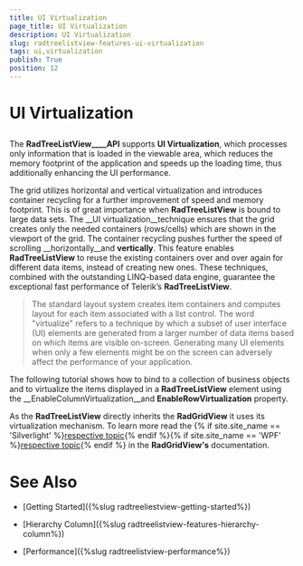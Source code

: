 ```yaml
---
title: UI Virtualization
page_title: UI Virtualization
description: UI Virtualization
slug: radtreelistview-features-ui-virtualization
tags: ui,virtualization
publish: True
position: 12
---
```


# UI Virtualization



## 

The __RadTreeListView____API__ supports __UI Virtualization__, which processes only information that is loaded in the viewable area, which reduces the memory footprint of the application and speeds up the loading time, thus additionally enhancing the UI performance. 

The grid utilizes horizontal and vertical virtualization and introduces container recycling for a further improvement of speed and memory footprint. This is of great importance when __RadTreeListView__ is bound to large data sets. The __UI virtualization__technique ensures that the grid creates only the needed containers (rows/cells) which are shown in the viewport of the grid. The container recycling pushes further the speed of scrolling __horizontally__and __vertically__. This feature enables __RadTreeListView__ to reuse the existing containers over and over again for different data items, instead of creating new ones. These techniques, combined with the outstanding LINQ-based data engine, guarantee the exceptional fast performance of Telerik’s __RadTreeListView__.

>The standard layout system creates item containers and computes layout for each item associated with a list control. The word "virtualize" refers to a technique by which a subset of user interface (UI) elements are generated from a larger number of data items based on which items are visible on-screen. Generating many UI elements when only a few elements might be on the screen can adversely affect the performance of your application.

The following tutorial shows how to bind to a collection of business objects and to virtualize the items displayed in a __RadTreeListView__ element using the __EnableColumnVirtualization__and __EnableRowVirtualization__ property.

As the __RadTreeListView__ directly inherits the __RadGridView__ it uses its virtualization mechanism. To learn more read the 
        {% if site.site_name == 'Silverlight' %}[respective topic](http://www.telerik.com/help/silverlight/radgridview-features-ui-virtualization.html){% endif %}{% if site.site_name == 'WPF' %}[respective topic](http://www.telerik.com/help/wpf/radgridview-features-ui-virtualization.html){% endif %}
          in the __RadGridView's__ documentation.

# See Also

 * [Getting Started]({%slug radtreeliestview-getting-started%})

 * [Hierarchy Column]({%slug radtreelistview-features-hierarchy-column%})

 * [Performance]({%slug radtreelistview-performance%})
